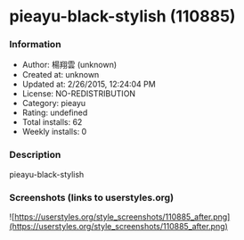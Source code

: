 # pieayu-black-stylish (110885)

### Information
- Author: 楊翔雲 (unknown)
- Created at: unknown
- Updated at: 2/26/2015, 12:24:04 PM
- License: NO-REDISTRIBUTION
- Category: pieayu
- Rating: undefined
- Total installs: 62
- Weekly installs: 0


### Description
pieayu-black-stylish


### Screenshots (links to userstyles.org)
![https://userstyles.org/style_screenshots/110885_after.png](https://userstyles.org/style_screenshots/110885_after.png)


